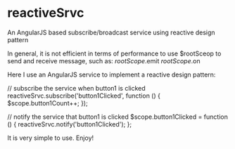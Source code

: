 # reactiveSrvc

An AngularJS based subscribe/broadcast service using reactive design pattern

In general, it is not efficient in terms of performance to use $rootSceop to send and receive message, such as:
  $rootScope.$emit
  $rootScope.$on

Here I use an AngularJS service to implement a reactive design pattern:

// subscribe the service when button1 is clicked
reactiveSrvc.subscribe('button1Clicked', function () {
  $scope.button1Count++;
});

// notify the service that button1 is clicked
$scope.button1Clicked = function () {
  reactiveSrvc.notify('button1Clicked');
};

It is very simple to use. Enjoy!
